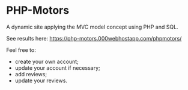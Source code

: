 # PHP-Motors
A dynamic site applying the MVC model concept using PHP and SQL.


See results here: https://php-motors.000webhostapp.com/phpmotors/

Feel free to:
  - create your own account;
  - update your account if necessary;
  - add reviews;
  - update your reviews.
